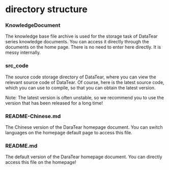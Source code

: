 # directory structure
### KnowledgeDocument
The knowledge base file archive is used for the storage task of DataTear series knowledge documents. You can access it directly through the documents on the home page. There is no need to enter here directly. It is messy internally.

### src_code
The source code storage directory of DataTear, where you can view the relevant source code of DataTear. Of course, here is the latest source code, which you can use to compile, so that you can obtain the latest version.

Note: The latest version is often unstable, so we recommend you to use the version that has been released for a long time!

### README-Chinese.md
The Chinese version of the DaraTear homepage document. You can switch languages on the homepage default page to access this file.

### README.md
The default version of the DaraTear homepage document. You can directly access this file on the homepage!
